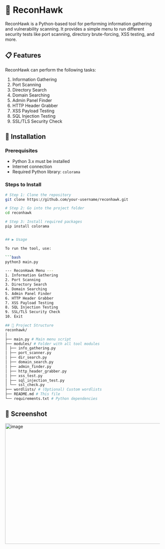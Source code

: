 # 🦅 ReconHawk

ReconHawk is a Python-based tool for performing information gathering and vulnerability scanning. It provides a simple menu to run different security tests like port scanning, directory brute-forcing, XSS testing, and more.

## 📋 Features

ReconHawk can perform the following tasks:

1. Information Gathering  
2. Port Scanning  
3. Directory Search  
4. Domain Searching  
5. Admin Panel Finder  
6. HTTP Header Grabber  
7. XSS Payload Testing  
8. SQL Injection Testing  
9. SSL/TLS Security Check  

## 🚀 Installation

### Prerequisites

- Python 3.x must be installed
- Internet connection
- Required Python library: `colorama`

### Steps to Install

```bash
# Step 1: Clone the repository
git clone https://github.com/your-username/reconhawk.git

# Step 2: Go into the project folder
cd reconhawk

# Step 3: Install required packages
pip install colorama


## ▶️ Usage

To run the tool, use:

```bash
python3 main.py

--- ReconHawk Menu ---
1. Information Gathering
2. Port Scanning
3. Directory Search
4. Domain Searching
5. Admin Panel Finder
6. HTTP Header Grabber
7. XSS Payload Testing
8. SQL Injection Testing
9. SSL/TLS Security Check
10. Exit

## 📁 Project Structure
reconhawk/
│
├── main.py # Main menu script
├── modules/ # Folder with all tool modules
│ ├── info_gathering.py
│ ├── port_scanner.py
│ ├── dir_search.py
│ ├── domain_search.py
│ ├── admin_finder.py
│ ├── http_header_grabber.py
│ ├── xss_test.py
│ ├── sql_injection_test.py
│ └── ssl_check.py
├── wordlists/ # (Optional) Custom wordlists
├── README.md # This file
└── requirements.txt # Python dependencies

```
## 📸 Screenshot
<img width="880" height="392" alt="image" src="https://github.com/user-attachments/assets/b45d26e2-2d99-4b8b-9874-092af641fcf3" />





